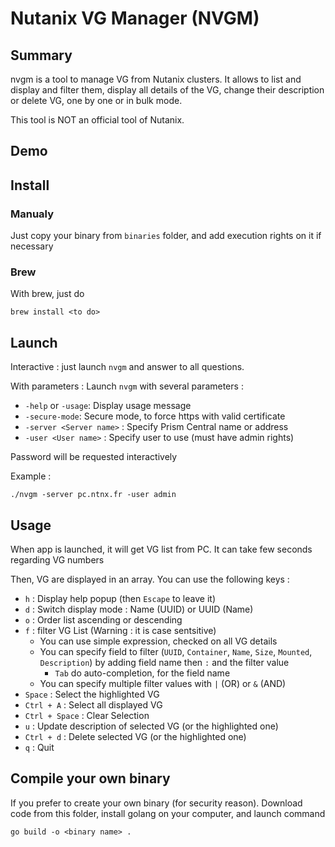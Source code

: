 # Nutanix VG Manager (NVGM)

## Summary ##

nvgm is a tool to manage VG from Nutanix clusters. It allows to list and display and filter them, display all details of the VG, change their description or delete VG, one by one or in bulk mode.

This tool is NOT an official tool of Nutanix.

## Demo


## Install

### Manualy
Just copy your binary from `binaries` folder, and add execution rights on it if necessary

### Brew
With brew, just do 
```
brew install <to do>
```

## Launch ##

Interactive : 
just launch `nvgm` and answer to all questions.

With parameters :
Launch `nvgm` with several parameters :
- `-help` or `-usage`: Display usage message
- `-secure-mode`: Secure mode, to force https with valid certificate
- `-server <Server name>` : Specify Prism Central name or address
- `-user <User name>` : Specify user to use (must have admin rights) 

Password will be requested interactively

Example : 
```
./nvgm -server pc.ntnx.fr -user admin
```

## Usage ##

When app is launched, it will get VG list from PC. It can take few seconds regarding VG numbers

Then, VG are displayed in an array. You can use the following keys :
- `h` : Display help popup (then `Escape` to leave it)
- `d` : Switch display mode : Name (UUID) or UUID (Name)
- `o` : Order list ascending or descending 
- `f` : filter VG List (Warning : it is case sentsitive)
  - You can use simple expression, checked on all VG details
  - You can specify field to filter (`UUID`, `Container`, `Name`, `Size`, `Mounted`, `Description`) by adding field name then `:` and the filter value
     - `Tab` do auto-completion, for the field name
  - You can specify multiple filter values with `|` (OR) or `&` (AND)
- `Space` : Select the highlighted VG
- `Ctrl + A` : Select all displayed VG
- `Ctrl + Space` : Clear Selection
- `u` : Update description of selected VG (or the highlighted one)
- `Ctrl + d` : Delete selected VG (or the highlighted one)
- `q` : Quit

## Compile your own binary ##
If you prefer to create your own binary (for security reason). Download code from this folder, install golang on your computer, and launch command

`go build -o <binary name> .`
